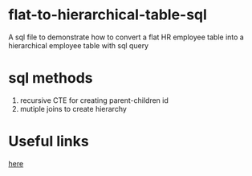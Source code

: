 # flat-to-hierarchical-table-sql
A sql file to demonstrate how to convert a flat HR employee table into a hierarchical employee table with sql query

# sql methods
1. recursive CTE for creating parent-children id
2. mutiple joins to create hierarchy 

# Useful links
[here](https://dba.stackexchange.com/questions/172565/how-to-flatten-and-pivot-a-normalised-hierarchy-table)
